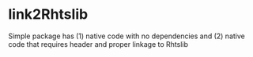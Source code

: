 # link2Rhtslib
Simple package has (1) native code with no dependencies and (2) native code that requires header and proper linkage to Rhtslib
